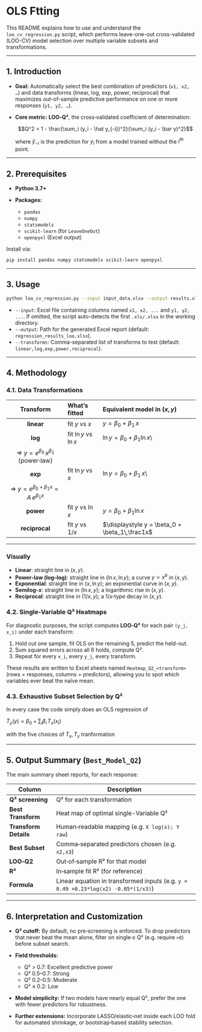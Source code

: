 # OLS Ftting

This README explains how to use and understand the `loo_cv_regression.py` script, which performs leave-one-out cross-validated (LOO-CV) model selection over multiple variable subsets and transformations.

---

## 1. Introduction

* **Goal:** Automatically select the best combination of predictors (`x1, x2, …`) and data transforms (linear, log, exp, power, reciprocal) that maximizes out-of-sample predictive performance on one or more responses (`y1, y2, …`).
* **Core metric:** **LOO‑Q²**, the cross‑validated coefficient of determination:

  
    $$Q^2 = 1 - \frac{\sum_i (y_i - \hat y_{-i})^2}{\sum_i (y_i - \bar y)^2}$$  


  where $\hat y_{-i}$ is the prediction for $y_i$ from a model trained without the $i^{th}$ point.

---

## 2. Prerequisites

* **Python 3.7+**
* **Packages:**

  * `pandas`
  * `numpy`
  * `statsmodels`
  * `scikit-learn` (for `LeaveOneOut`)
  * `openpyxl` (Excel output)

Install via:

```bash
pip install pandas numpy statsmodels scikit-learn openpyxl
```

---

## 3. Usage

```bash
python loo_cv_regression.py --input input_data.xlsx --output results.xlsx [--transforms linear,log,...]
```

* `--input`: Excel file containing columns named `x1, x2, ...` and `y1, y2, ...`. If omitted, the script auto-detects the first `.xls/.xlsx` in the working directory.
* `--output`: Path for the generated Excel report (default: `regression_results_loo.xlsx`).
* `--transforms`: Comma-separated list of transforms to test (default: `linear,log,exp,power,reciprocal`).

---

## 4. Methodology

### 4.1. Data Transformations


|                         **Transform**                        | **What’s fitted**      | **Equivalent model in $(x,y)$**                             |
| :----------------------------------------------------------: | :--------------------- | :---------------------------------------------------------- |
|                          **linear**                          | fit $y$ vs $x$         | $\displaystyle y = \beta_0 + \beta_1\,x$                    |
|                            **log**                           | fit $\ln y$ vs $\ln x$ | $\displaystyle \ln y = \beta_0 + \beta_1\ln x$\            |
|  ⇒ $\displaystyle y = e^{\beta_0}\,x^{\beta_1}$ (power‐law)  |                        |                                                             |
|                            **exp**                           | fit $\ln y$ vs $x$     | $\displaystyle \ln y = \beta_0 + \beta_1\,x$\              |
| ⇒ $\displaystyle y = e^{\beta_0+\beta_1 x}=A\,e^{\beta_1 x}$ |                        |                                                             |
|                           **power**                          | fit $y$ vs $\ln x$     | $\displaystyle y = \beta_0 + \beta_1\ln x$                  |
|                        **reciprocal**                        | fit $y$ vs $1/x$       | $\displaystyle y = \beta_0 + \beta_1\,\frac1x$              |

---

### Visually

* **Linear**: straight line in $(x,y)$.
* **Power‐law (log–log)**: straight line in $(\ln x,\ln y)$; a curve $y\propto x^b$ in $(x,y)$.
* **Exponential**: straight line in $(x,\ln y)$; an exponential curve in $(x,y)$.
* **Semilog-$x$**: straight line in $(\ln x,y)$; a logarithmic rise in $(x,y)$.
* **Reciprocal**: straight line in $(1/x,y)$; a $1/x$‐type decay in $(x,y)$.


### 4.2. Single-Variable Q² Heatmaps

For diagnostic purposes, the script computes **LOO‑Q²** for each pair `(y_j, x_i)` under each transform:

1. Hold out one sample, fit OLS on the remaining 5, predict the held-out.
2. Sum squared errors across all 6 holds, compute Q².
3. Repeat for every `x_i`, every `y_j`, every transform.

These results are written to Excel sheets named `Heatmap_Q2_<transform>` (rows = responses, columns = predictors), allowing you to spot which variables ever beat the naïve mean.

### 4.3. Exhaustive Subset Selection by Q²

In every case the code simply does an OLS regression of


$T_y(y) = \beta_0 \;+\;\sum_i\beta_i\,T_{x}(x_i)$


with the five choices of $T_x,T_y$ tranformation

---

## 5. Output Summary (`Best_Model_Q2`)

The main summary sheet reports, for each response:

| Column                | Description                                                                        |
| --------------------- | ---------------------------------------------------------------------------------- |
| **Q² screening**      |  Q² for each transformation                                                        |
| **Best Transform**    | Heat map of optimal single-Variable Q²                                             |
| **Transform Details** | Human‑readable mapping (e.g. `X log(x); Y raw`)                                    |
| **Best Subset**       | Comma‑separated predictors chosen (e.g. `x2,x3`)                                   |
| **LOO‑Q2**            | Out‑of‑sample R² for that model                                                    |
| **R²**                | In‑sample fit R² (for reference)                                                   |
| **Formula**           | Linear equation in transformed inputs (e.g. `y = 0.49 +0.23*log(x2) -0.05*(1/x3)`) |

---

## 6. Interpretation and Customization

* **Q² cutoff:**  By default, no pre‑screening is enforced. To drop predictors that never beat the mean alone, filter on single‑x Q² (e.g. require `>0`) before subset search.
* **Field thresholds:**

  * Q² > 0.7: Excellent predictive power
  * Q² 0.5–0.7: Strong
  * Q² 0.2–0.5: Moderate
  * Q² ≤ 0.2: Low
* **Model simplicity:** If two models have nearly equal Q², prefer the one with fewer predictors for robustness.
* **Further extensions:** Incorporate LASSO/elastic‑net inside each LOO fold for automated shrinkage, or bootstrap‑based stability selection.
